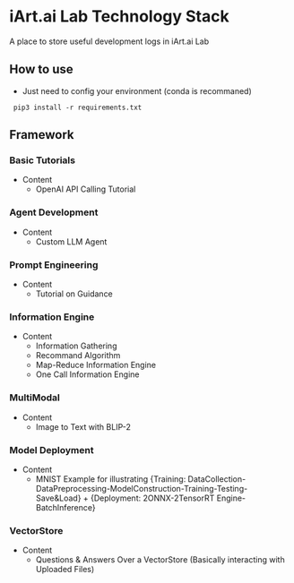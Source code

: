 # iArt.ai Lab Technology Stack
A place to store useful development logs in iArt.ai Lab

## How to use
- Just need to config your environment (conda is recommaned) 
<pre><code> pip3 install -r requirements.txt </code></pre>

## Framework
### Basic Tutorials
- Content
  - OpenAI API Calling Tutorial 
### Agent Development
- Content
  - Custom LLM Agent 
### Prompt Engineering
- Content
  - Tutorial on Guidance
### Information Engine
- Content
  - Information Gathering
  - Recommand Algorithm
  - Map-Reduce Information Engine
  - One Call Information Engine
### MultiModal
- Content
  - Image to Text with BLIP-2
### Model Deployment
- Content
  - MNIST Example for illustrating {Training: DataCollection-DataPreprocessing-ModelConstruction-Training-Testing-Save&Load} + {Deployment: 2ONNX-2TensorRT Engine-BatchInference} 

### VectorStore
- Content
  - Questions & Answers Over a VectorStore (Basically interacting with Uploaded Files)
